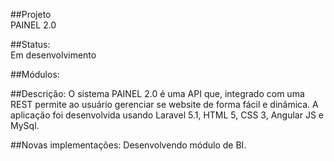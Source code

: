 ##Projeto   
PAINEL 2.0

##Status:    
Em desenvolvimento 

##Módulos:   

##Descrição: 
O sistema PAINEL 2.0 é uma API que, integrado com uma REST permite ao usuário gerenciar se website de forma fácil e dinâmica.
A aplicação foi desenvolvida usando Laravel 5.1, HTML 5, CSS 3, Angular JS e MySql.

##Novas implementações: 
Desenvolvendo módulo de BI.